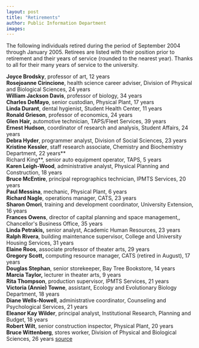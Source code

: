 ```yaml
---
layout: post
title: "Retirements"
author: Public Information Department
images:
---
```


The following individuals retired during the period of September 2004 through January 2005. Retirees are listed with their position prior to retirement and their years of service (rounded to the nearest year). Thanks to all for their many years of service to the university.

**Joyce Brodsky**, professor of art, 12 years  
**Rosejoanne Cirincione**, health science career adviser, Division of Physical and Biological Sciences, 24 years  
**William Jackson Davis**, professor of biology, 34 years  
**Charles DeMayo**, senior custodian, Physical Plant, 17 years  
**Linda Durant**, dental hygienist, Student Health Center, 11 years  
**Ronald Grieson**, professor of economics, 24 years  
**Glen Hair,** automotive technician, TAPS/Fleet Services, 39 years  
**Ernest Hudson**, coordinator of research and analysis, Student Affairs, 24 years  
**Debra Hyder**, programmer analyst, Division of Social Sciences, 23 years  
**Kristine Kessler**, staff research associate, Chemistry and Biochemistry Department, 22 years**  
Richard King**, senior auto equipment operator, TAPS, 5 years  
**Karen Leigh-Wood**, administrative analyst, Physical Planning and Construction, 18 years   
**Bruce McEntire**, principal reprographics technician, IPMTS Services, 20 years  
**Paul Messina**, mechanic, Physical Plant, 6 years  
**Richard Nagle**, operations manager, CATS, 23 years  
**Sharon Omori**, training and development coordinator, University Extension, 16 years  
**Frances Owens**, director of capital planning and space management,, Chancellor's Business Office, 35 years  
**Linda Petrakis,** senior analyst, Academic Human Resources, 23 years   
**Ralph Rivera**, building maintenance supervisor, College and University Housing Services, 31 years  
**Elaine Roos**, associate professor of theater arts, 29 years  
**Gregory Scott,** computing resource manager, CATS (retired in August), 17 years  
**Douglas Stephan**, senior storekeeper, Bay Tree Bookstore, 14 years  
**Marcia Taylor,** lecturer in theater arts, 9 years  
**Rita Thompson**, production supervisor, IPMTS Services, 21 years  
**Victoria (Annie) Towne**, assistant, Ecology and Evolutionary Biology Department, 18 years  
**Diane Wells-Nowell**, administrative coordinator, Counseling and Psychological Services, 21 years   
**Eleanor Kay Wilder**, principal analyst, Institutional Research, Planning and Budget, 18 years  
**Robert Wilt**, senior construction inspector, Physical Plant, 20 years  
**Bruce Wittenberg**, stores worker, Division of Physical and Biological Sciences, 26 years
[source](http://www1.ucsc.edu/currents/04-05/02-07/retirements.asp "Permalink to retirements")
